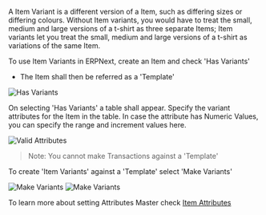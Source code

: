 A Item Variant is a different version of a Item, such as differing sizes or differing colours.
Without Item variants, you would have to treat the small, medium and large versions of a t-shirt as three separate Items; 
Item variants let you treat the small, medium and large versions of a t-shirt as variations of the same Item.

To use Item Variants in ERPNext, create an Item and check 'Has Variants'

* The Item shall then be referred as a 'Template'

<img class="screenshot" alt="Has Variants" src="{{docs_base_url}}/assets/img/stock/item-has-variants.png">

On selecting 'Has Variants' a table shall appear. Specify the variant attributes for the Item in the table.
In case the attribute has Numeric Values, you can specify the range and increment values here. 

<img class="screenshot" alt="Valid Attributes" src="{{docs_base_url}}/assets/img/stock/item-attributes.png">

> Note: You cannot make Transactions against a 'Template'

To create 'Item Variants' against a 'Template' select 'Make Variants'

<img class="screenshot" alt="Make Variants" src="{{docs_base_url}}/assets/img/stock/make-variant.png">

<img class="screenshot" alt="Make Variants" src="{{docs_base_url}}/assets/img/stock/make-variant-1.png">

To learn more about setting Attributes Master check [Item Attributes]({{docs_base_url}}/user/manual/en/stock/setup/item-attribute.html)
